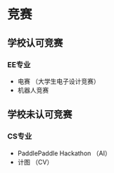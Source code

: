 # 竞赛

## 学校认可竞赛

### EE专业
 - 电赛 （大学生电子设计竞赛）
 - 机器人竞赛 

## 学校未认可竞赛

### CS专业

 - PaddlePaddle Hackathon （AI）
 - 计图 （CV）